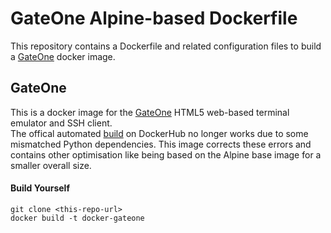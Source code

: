 # GateOne Alpine-based Dockerfile

This repository contains a Dockerfile and related configuration files to build a [GateOne](https://github.com/liftoff/GateOne) docker image.

## GateOne

This is a docker image for the [GateOne](https://github.com/liftoff/GateOne) HTML5 web-based terminal emulator and SSH client.  
The offical automated [build](https://hub.docker.com/r/liftoff/gateone/) on DockerHub no longer works due to some mismatched Python dependencies. 
This image corrects these errors and contains other optimisation like being based on the Alpine base image for a smaller overall size.

#### Build Yourself
```
git clone <this-repo-url>
docker build -t docker-gateone
```
